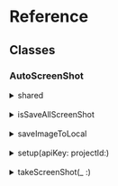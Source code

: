 # Reference

## Classes

### AutoScreenShot

<details>
<summary>shared</summary>

```
shared instance for access AutoScreenShot method and property.
```
</details>
<br>

<details>
<summary>isSaveAllScreenShot</summary>
This is a flag indicating whether to save all screenshots to the device when multiple screenshots are taken and combined for a screen that requires scrolling.
Default is false

##### Declaration
```swift
public var isSaveAllScreenShot: Bool { get set }
```
</details>

<br>

<details>
<summary>saveImageToLocal</summary>
Whether to save the screenshot to the device or not.
Default is true.

##### Declaration
```swift
public var saveImageToLocal: Bool { get set }
```
</details>
<br>
<details>
<summary>setup(apiKey: projectId:)</summary>
A method to prepare for using SwiftAutoScreenShot.
Please make sure to call this method before using any other methods. 

##### Declaration

```swift
public func setup(apiKey: String, projectId: String) 
```

##### Parameters
- `apiKey`: The API Key obtained from the project page.
- `projectId`: The Project ID obtained form project page URL.
</details>
<br>

<details>
<summary>takeScreenShot(_ :)</summary>

##### Declaration

```swift
public func takeScreenShot(_ targetViewController: UIViewController)
```

##### Parameters
- `targetViewController`: The UIViewController that is the target for taking screenshots.
</details>